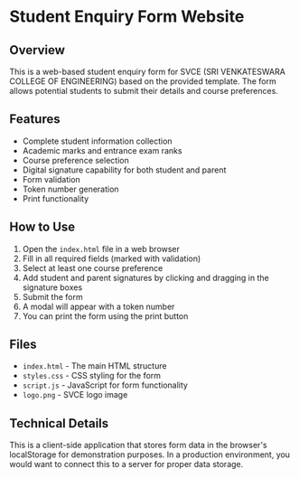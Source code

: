 # Student Enquiry Form Website

## Overview
This is a web-based student enquiry form for SVCE (SRI VENKATESWARA COLLEGE OF ENGINEERING) based on the provided template. The form allows potential students to submit their details and course preferences.

## Features
- Complete student information collection
- Academic marks and entrance exam ranks
- Course preference selection
- Digital signature capability for both student and parent
- Form validation
- Token number generation
- Print functionality

## How to Use
1. Open the `index.html` file in a web browser
2. Fill in all required fields (marked with validation)
3. Select at least one course preference
4. Add student and parent signatures by clicking and dragging in the signature boxes
5. Submit the form
6. A modal will appear with a token number
7. You can print the form using the print button

## Files
- `index.html` - The main HTML structure
- `styles.css` - CSS styling for the form
- `script.js` - JavaScript for form functionality
- `logo.png` - SVCE logo image

## Technical Details
This is a client-side application that stores form data in the browser's localStorage for demonstration purposes. In a production environment, you would want to connect this to a server for proper data storage.
